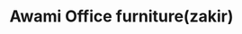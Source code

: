 ---
title: "Awami Office furniture(zakir)"
url: /karachi/awami-office-furniture-zakir/
shop: furniture
---